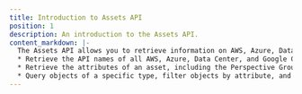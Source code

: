 ```yaml
---
title: Introduction to Assets API
position: 1
description: An introduction to the Assets API.
content_markdown: |-
  The Assets API allows you to retrieve information on AWS, Azure, Data Center, and Google Cloud assets in your environment. The API supports the following operations:
  * Retrieve the API names of all AWS, Azure, Data Center, and Google Cloud asset objects that you can query in the CloudHealth Platform.
  * Retrieve the attributes of an asset, including the Perspective Groups to which the asset belongs, as well as assets related to the queried asset.
  * Query objects of a specific type, filter objects by attribute, and list specific fields of assets in the response.
---
```

